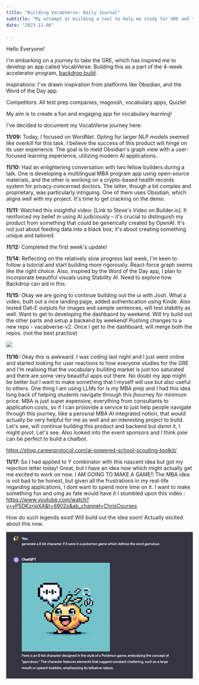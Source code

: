```yaml
---
title: "Building VocabVerse: Daily Journal"
subtitle: "My attempt at building a tool to help me study for GRE and take part in backdropbuild"
date: "2023-11-06"

---
```



Hello Everyone!

I'm embarking on a journey to take the GRE, which has inspired me to develop an app called VocabVerse. Building this as a part of the 4-week accelerator program, [backdrop build](https://backdropbuild.com/). 

Inspirations: I've drawn inspiration from platforms like Obsidian, and the Word of the Day app.

Competitors: All test prep companies, magoosh, vocabulary apps, Quizlet

My aim is to create a fun and engaging app for vocabulary learning!

I've decided to document my VocabVerse journey here:

**11/09:** Today, I focused on WordNet. Opting for larger NLP models seemed like overkill for this task. I believe the success of this product will hinge on its user experience. The goal is to meld Obsidian's graph view with a user-focused learning experience, utilizing modern AI applications.

**11/10:** Had an enlightening conversation with two fellow builders during a talk. One is developing a multilingual MBA program app using open-source materials, and the other is working on a crypto-based health records system for privacy-concerned doctors. The latter, though a bit complex and proprietary, was particularly intriguing. One of them uses Obsidian, which aligns well with my project. It's time to get cracking on the demo.

**11/11:** Watched this insightful video: [Link to Steve's Video on Builder.io]. It reinforced my belief in using AI judiciously – it's crucial to distinguish my product from something that could be generically created by OpenAI. It's not just about feeding data into a black box; it's about creating something unique and tailored.

**11/12:** Completed the first week's update!

**11/14:** Reflecting on the relatively slow progress last week, I'm keen to follow a tutorial and start building more rigorously. React-force graph seems like the right choice. Also, inspired by the Word of the Day app, I plan to incorporate beautiful visuals using Stability AI. Need to explore how Backdrop can aid in this.

**11/15:** Okay we are going to continue building out the ui with Josh. What a video, built out a nice landing page, added authentication using Kinde. Also tested Dall-E outputs for images and sample sentences, will test stability as well. Want to get to developing the dashbaord by weekend. Will try build out the other parts and setup a backend by weekend! Pushing changes to a new repo - vacabverse-v2. Once I get to the dashboard, will merge both the repos. (not the best practice)

<img src="\images\vocabvers-1115.png" class="w-64 rounded-xl">

**11/16:** Okay this is awkward. I was coding last night and I just went online and started looking for user reactions to how everyone studies for the GRE and I'm realising that the vocabulary building market is just too saturated and there are some very beautiful apps out there. No doubt my app might be better but I want to make something that I myself will use but also useful to others. One thing I am using LLMs for is my MBA prep and I had this idea long back of helping students navigate through this jhourney for minimum price. MBA is just super expensive, everything from consultants to application costs, so if I can proiovide a service to just help people navigate through this journey, liike a perosnal MBA AI integrated notion, that would actually be very helpful for me as well and an interesting project to build. Let's see, will continue building this product and backend but damn it, I might pivot. Let's see. Also looked into the event sponsors and I think pxie can be perfect to build a chatbot.

https://shop.careerprotocol.com/ai-powered-school-scouting-toolkit/



**11/17:**  So I had applied to Y combinator with this nascent idea but got my rejection letter today! Great, but I have an idea now which might actually get me excited to work on now. I AM GOING TO MAKE A GAME!! The MBA idea is not bad to be honest, but given all the frustrations in my real-life regarding applications, I dont want to spend more time on it. I want to make something fun and omg as fate would have it I stumbled upon this video : https://www.youtube.com/watch?v=yP5DKzriqXA&t=6902s&ab_channel=ChrisCourses

How do such legends exist! Will build out the idea soon! Actually excited about this now.

![Alt text](image-2.png)